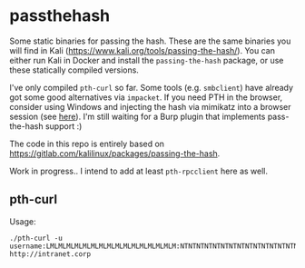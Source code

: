 # passthehash
Some static binaries for passing the hash. These are the same binaries you will find in Kali (https://www.kali.org/tools/passing-the-hash/). You can either run Kali in Docker and install the `passing-the-hash` package, or use these statically compiled versions.

I've only compiled `pth-curl` so far. Some tools (e.g. `smbclient`) have already got some good alternatives via `impacket`. If you need PTH in the browser, consider using Windows and injecting the hash via mimikatz into a browser session (see [here](https://labs.f-secure.com/blog/pth-attacks-against-ntlm-authenticated-web-applications/)). I'm still waiting for a Burp plugin that implements pass-the-hash support :)

The code in this repo is entirely based on https://gitlab.com/kalilinux/packages/passing-the-hash.

Work in progress.. I intend to add at least `pth-rpcclient` here as well.

## pth-curl

Usage:
```
./pth-curl -u username:LMLMLMLMLMLMLMLMLMLMLMLMLMLMLMLM:NTNTNTNTNTNTNTNTNTNTNTNTNTNTNTN http://intranet.corp
```
